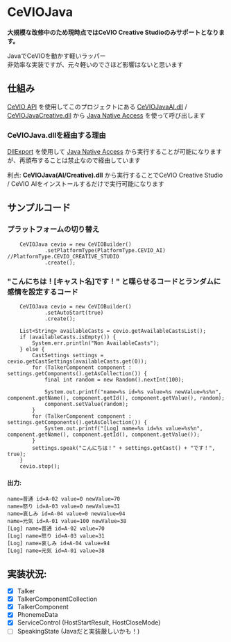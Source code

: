 # CeVIOJava
**大規模な改修中のため現時点ではCeVIO Creative Studioのみサポートとなります。**

JavaでCeVIOを動かす軽いラッパー
<br>非効率な実装ですが、元々軽いのでさほど影響はないと思います
## 仕組み
[CeVIO API](https://cevio.jp/guide/cevio_cs7/interface/dotnet/) を使用してこのプロジェクトにある [CeVIOJavaAI.dll](src/main/resources/CeVIOJavaAI.dll) / [CeVIOJavaCreative.dll](src/main/resources/CeVIOJavaCreative.dll) から [Java Native Access](https://github.com/java-native-access/jna/) を使って呼び出します

### CeVIOJava.dllを経由する理由
[DllExport](https://github.com/3F/DllExport) を使用して [Java Native Access](https://github.com/java-native-access/jna/) から実行することが可能になりますが、再頒布することは禁止なので経由しています

利点: **CeVIOJava(AI/Creative).dll** から実行することでCeVIO Creative Studio / CeVIO AIをインストールするだけで実行可能になります

## サンプルコード

### プラットフォームの切り替え
```
    CeVIOJava cevio = new CeVIOBuilder()
            .setPlatformType(PlatformType.CEVIO_AI) //PlatformType.CEVIO_CREATIVE_STUDIO
            .create();
```

### "こんにちは！[キャスト名]です！" と喋らせるコードとランダムに感情を設定するコード
```
    CeVIOJava cevio = new CeVIOBuilder()
            .setAutoStart(true)
            .create();

    List<String> availableCasts = cevio.getAvailableCastsList();
    if (availableCasts.isEmpty()) {
        System.err.println("Non AvailableCasts");
    } else {
        CastSettings settings = cevio.getCastSettings(availableCasts.get(0));
        for (TalkerComponent component : settings.getComponents().getAsCollection()) {
            final int random = new Random().nextInt(100);

            System.out.printf("name=%s id=%s value=%s newValue=%s%n", component.getName(), component.getId(), component.getValue(), random);
            component.setValue(random);
        }
        for (TalkerComponent component : settings.getComponents().getAsCollection()) {
            System.out.printf("[Log] name=%s id=%s value=%s%n", component.getName(), component.getId(), component.getValue());
        }
        settings.speak("こんにちは！" + settings.getCast() + "です！", true);
    }
    cevio.stop();
```
#### 出力:
```
name=普通 id=A-02 value=0 newValue=70
name=怒り id=A-03 value=0 newValue=31
name=哀しみ id=A-04 value=0 newValue=94
name=元気 id=A-01 value=100 newValue=38
[Log] name=普通 id=A-02 value=70
[Log] name=怒り id=A-03 value=31
[Log] name=哀しみ id=A-04 value=94
[Log] name=元気 id=A-01 value=38
```
## 実装状況:
- [x] Talker
- [x] TalkerComponentCollection
- [x] TalkerComponent
- [x] PhonemeData
- [x] ServiceControl (HostStartResult, HostCloseMode)
- [ ] SpeakingState (Javaだと実装厳しいかも！)